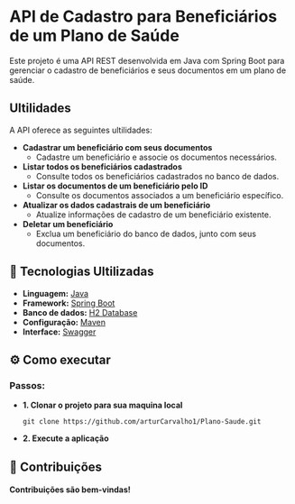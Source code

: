 
# **API de Cadastro para Beneficiários de um Plano de Saúde**

Este projeto é uma API REST desenvolvida em Java com Spring Boot para gerenciar o cadastro de beneficiários e seus documentos em um plano de saúde.


## **Ultilidades**
A API oferece as seguintes ultilidades:

-  **Cadastrar um beneficiário com seus documentos**
    - Cadastre um beneficiário e associe os documentos necessários.
- **Listar todos os beneficiários cadastrados**
    - Consulte todos os beneficiários cadastrados no banco de dados.
- **Listar os documentos de um beneficiário pelo ID**
    - Consulte os documentos associados a um beneficiário específico.
- **Atualizar os dados cadastrais de um beneficiário**
    - Atualize informações de cadastro de um beneficiário existente.
- **Deletar um beneficiário**
    - Exclua um beneficiário do banco de dados, junto com seus documentos.

## 🚀 **Tecnologias Ultilizadas** 
- **Linguagem:** [Java](https://www.oracle.com/java/technologies/downloads/?er=221886)
- **Framework:** [Spring Boot](https://start.spring.io/)
- **Banco de dados:** [H2 Database](https://h2database.com/html/main.html)
- **Configuração:** [Maven](https://mvnrepository.com/repos/central)
- **Interface:**  [Swagger](https://swagger.io/) 

## ⚙️ **Como executar**

 ### **Passos:**

- **1. Clonar o projeto para sua maquina local**
    ```
   git clone https://github.com/arturCarvalho1/Plano-Saude.git
   ```
- **2. Execute a aplicação**

## 🤝 **Contribuições**
 #### Contribuições são bem-vindas!

